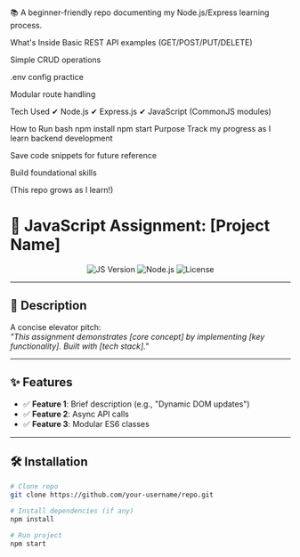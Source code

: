 📚 A beginner-friendly repo documenting my Node.js/Express learning process.

What's Inside
Basic REST API examples (GET/POST/PUT/DELETE)

Simple CRUD operations

.env config practice

Modular route handling

Tech Used
✔ Node.js
✔ Express.js
✔ JavaScript (CommonJS modules)

How to Run
bash
npm install
npm start
Purpose
Track my progress as I learn backend development

Save code snippets for future reference

Build foundational skills

(This repo grows as I learn!)


# 🌟 JavaScript Assignment: [Project Name]

<div align="center">
  <img src="https://img.shields.io/badge/JavaScript-ES6+-yellow?logo=javascript" alt="JS Version">
  <img src="https://img.shields.io/badge/Node.js-v18-green?logo=node.js" alt="Node.js">
  <img src="https://img.shields.io/badge/License-MIT-blue" alt="License">
</div>

---

## 📖 **Description**  
A concise elevator pitch:  
*"This assignment demonstrates [core concept] by implementing [key functionality]. Built with [tech stack]."*  

---

## ✨ **Features**  
- ✅ **Feature 1**: Brief description (e.g., "Dynamic DOM updates")  
- ✅ **Feature 2**: Async API calls  
- ✅ **Feature 3**: Modular ES6 classes  

---

## 🛠️ **Installation**  
```bash
# Clone repo
git clone https://github.com/your-username/repo.git

# Install dependencies (if any)
npm install

# Run project
npm start

